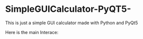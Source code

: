 # SimpleGUICalculator-PyQT5-
This is just a simple GUI calculator made with Python and PyQt5

Here is the main Interace:


